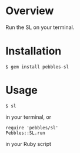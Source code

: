# Overview

Run the SL on your terminal.

# Installation

	$ gem install pebbles-sl

# Usage

	$ sl

in your terminal, or

	require 'pebbles/sl'
	Pebbles::SL.run

in your Ruby script
